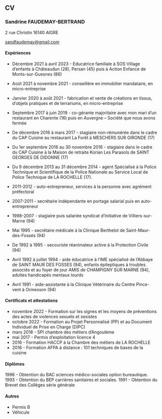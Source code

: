 ## CV

### Sandrine FAUDEMAY-BERTRAND
2 rue Christin
16140 AIGRE

sandfaudemay@gmail.com

#### Expériences

* Décembre 2021 à avril 2023 - Educatrice familiale à SOS Village d’enfants à Châteaudun (28), Persan (45) puis à Action Enfance de Monts-sur-Guesnes (86)

* Août 2021 à novembre 2021 - conseillère en immobilier mandataire, en micro-entreprise 

* Janvier 2020 à août 2021 - fabrication et vente de créations en tissus, d’objets pratiques et de terrariums, en micro-entreprise

* Septembre 2017 à juin 2019 - co-gérante majoritaire avec mon mari d’un restaurant en Charente (16) puis en Auvergne – Société que nous avons fermée

* De décembre 2016 à mars 2017 - stagiaire non-rémunérée dans le cadre du CAP Cuisine au restaurant
La Forêt à MESCHERS SUR GIRONDE (17)

* Du 1er septembre 2016 au 30 novembre 2016 - stagiaire dans le cadre du CAP Cuisine à la Maison de retraite Korian Les Parasols de SAINT GEORGES DE DIDONNE (17)

* Du 9 décembre 2013 au 31 décembre 2014 - agent Spécialisé à la Police Technique et Scientifique de la Police Nationale au Service Local de Police Technique de LA ROCHELLE (17).

* 2011-2012 - auto-entrepreneur, services à la personne avec agrément préfectoral

* 2007-2011 - secrétaire indépendante en portage salarial puis en auto-entrepreneur

* 1998-2007 - stagiaire puis salariée syndicat d’Initiative de Villiers-sur-Marne (94)

* Mai 1995 - secrétaire médicale à la Clinique Berthelot de Saint-Maur-des-Fossés (94)

* De 1992 à 1995 - secouriste réanimateur active à la Protection Civile (94)

* Avril 1992 à juillet 1994 - aide éducatrice à l’IME spécialisé de l’Abbaye de SAINT MAUR DES FOSSES (94), enfants épileptiques à troubles associés et au foyer de jour AMIS de CHAMPIGNY SUR MARNE (94), adultes handicapés mentaux lourds

* Avril 1991 - aide-assistante à la Clinique Vétérinaire du Centre Pince-vent à Ormesson (94)

#### Certificats et attestations

* novembre 2022 - Formation sur les signes et les moyens de préventions des actes de violences sexuels et sexistes 
* octobre 2022 - Formation au Projet Personnalisé (PP) et au Document Individuel de Prise en Charge (DIPC)
* mars 2018 - SPI chambre des métiers d’Angoulème
* mai 2017 - Permis d’exploitation licence 4
* 2016 - Formation HACCP à la Chambre des métiers de LA ROCHELLE	
* 2016 - Formation AFPA à distance : 101 techniques de bases de la cuisine	

#### Diplômes

1996 - Obtention du BAC sciences médico-sociales option bureautique.
1993 - Obtention du BEP carrières sanitaires et sociales.
1991 - Obtention du Brevet des Collèges série générale


#### Autres

* Permis B
* Véhicule
